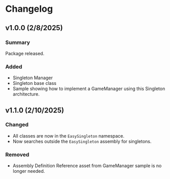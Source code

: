 # Changelog

## v1.0.0 (2/8/2025)

### Summary

Package released.

### Added

- Singleton Manager
- Singleton base class
- Sample showing how to implement a GameManager using this Singleton architecture.

## v1.1.0 (2/10/2025)

### Changed

- All classes are now in the `EasySingleton` namespace.
- Now searches outside the `EasySingleton` assembly for singletons.

### Removed

- Assembly Definition Reference asset from GameManager sample is no longer needed.